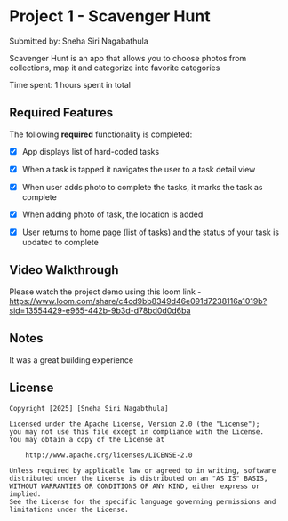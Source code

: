 # Project 1 - Scavenger Hunt

Submitted by: Sneha Siri Nagabathula

Scavenger Hunt is an app that allows you to choose photos from collections, map it and categorize into favorite categories

Time spent: 1 hours spent in total

## Required Features

The following **required** functionality is completed:

- [x] App displays list of hard-coded tasks
- [x] When a task is tapped it navigates the user to a task detail view
- [x] When user adds photo to complete the tasks, it marks the task as complete
- [x] When adding photo of task, the location is added
- [x] User returns to home page (list of tasks) and the status of your task is updated to complete
 

## Video Walkthrough

Please watch the project demo using this loom link - https://www.loom.com/share/c4cd9bb8349d46e091d7238116a1019b?sid=13554429-e965-442b-9b3d-d78bd0d0d6ba 

## Notes

It was a great building experience

## License

    Copyright [2025] [Sneha Siri Nagabthula]

    Licensed under the Apache License, Version 2.0 (the "License");
    you may not use this file except in compliance with the License.
    You may obtain a copy of the License at

        http://www.apache.org/licenses/LICENSE-2.0

    Unless required by applicable law or agreed to in writing, software
    distributed under the License is distributed on an "AS IS" BASIS,
    WITHOUT WARRANTIES OR CONDITIONS OF ANY KIND, either express or implied.
    See the License for the specific language governing permissions and
    limitations under the License.
